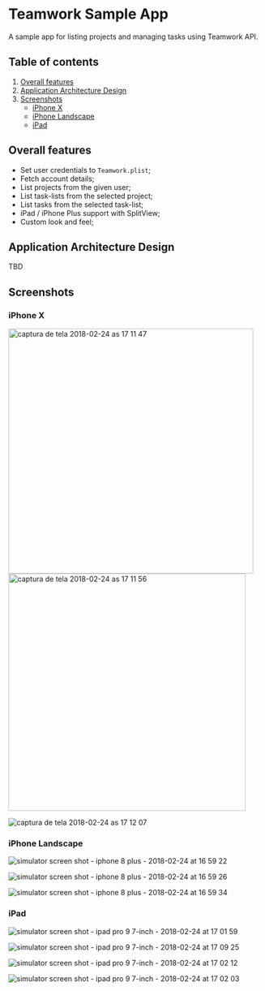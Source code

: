 # Teamwork Sample App
A sample app for listing projects and managing tasks using Teamwork API.

## Table of contents
1. [Overall features](#overall-features)
2. [Application Architecture Design](#application-architecture-design)
3. [Screenshots](#screenshots)
   * [iPhone X](#iphone-x)
   * [iPhone Landscape](#iphone-landscape)
   * [iPad](#ipad)

## Overall features
- Set user credentials to `Teamwork.plist`;
- Fetch account details;
- List projects from the given user;
- List task-lists from the selected project;
- List tasks from the selected task-list;
- iPad / iPhone Plus support with SplitView;
- Custom look and feel;

## Application Architecture Design
TBD

## Screenshots

### iPhone X
<img width="483" alt="captura de tela 2018-02-24 as 17 11 47" src="https://user-images.githubusercontent.com/1290207/36634630-39c12704-1986-11e8-8bd9-26f66e7842be.png">

<img width="468" alt="captura de tela 2018-02-24 as 17 11 56" src="https://user-images.githubusercontent.com/1290207/36634631-3ab98188-1986-11e8-8744-717f9b0b14f8.png">

![captura de tela 2018-02-24 as 17 12 07](https://user-images.githubusercontent.com/1290207/36634632-3bbea1b2-1986-11e8-8041-3d70deaf6adb.png)

### iPhone Landscape
![simulator screen shot - iphone 8 plus - 2018-02-24 at 16 59 22](https://user-images.githubusercontent.com/1290207/36634640-59244a18-1986-11e8-9d53-abc018eecf96.png)

![simulator screen shot - iphone 8 plus - 2018-02-24 at 16 59 26](https://user-images.githubusercontent.com/1290207/36634641-594786c2-1986-11e8-904b-6fc75594d29f.png)

![simulator screen shot - iphone 8 plus - 2018-02-24 at 16 59 34](https://user-images.githubusercontent.com/1290207/36634642-5969f338-1986-11e8-8acb-7ac351c39ba2.png)

### iPad
![simulator screen shot - ipad pro 9 7-inch - 2018-02-24 at 17 01 59](https://user-images.githubusercontent.com/1290207/36634648-6b933fec-1986-11e8-8c53-47777882ef2c.png)

![simulator screen shot - ipad pro 9 7-inch - 2018-02-24 at 17 09 25](https://user-images.githubusercontent.com/1290207/36634649-6bb61df0-1986-11e8-8f74-ffe63704a9c7.png)

![simulator screen shot - ipad pro 9 7-inch - 2018-02-24 at 17 02 12](https://user-images.githubusercontent.com/1290207/36634650-6bd99528-1986-11e8-8cd7-0100079ae8dc.png)

![simulator screen shot - ipad pro 9 7-inch - 2018-02-24 at 17 02 03](https://user-images.githubusercontent.com/1290207/36634651-6bfd1e9e-1986-11e8-9776-8b8aa47eb24d.png)
